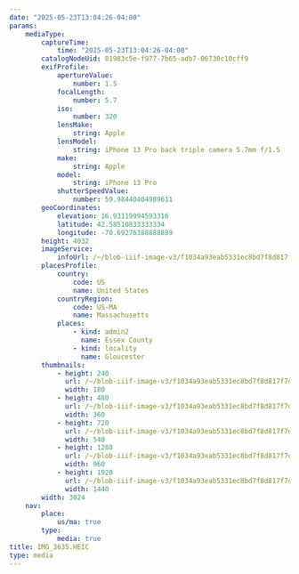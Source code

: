 ```yaml
---
date: "2025-05-23T13:04:26-04:00"
params:
    mediaType:
        captureTime:
            time: "2025-05-23T13:04:26-04:00"
        catalogNodeUid: 01983c5e-f977-7b65-adb7-06730c10cff9
        exifProfile:
            apertureValue:
                number: 1.5
            focalLength:
                number: 5.7
            iso:
                number: 320
            lensMake:
                string: Apple
            lensModel:
                string: iPhone 13 Pro back triple camera 5.7mm f/1.5
            make:
                string: Apple
            model:
                string: iPhone 13 Pro
            shutterSpeedValue:
                number: 59.98440404989611
        geoCoordinates:
            elevation: 16.93119994593316
            latitude: 42.58510833333334
            longitude: -70.69276388888889
        height: 4032
        imageService:
            infoUrl: /~/blob-iiif-image-v3/f1034a93eab5331ec8bd7f8d817f7db9ee70d615e72ff79da5778159d88d1962/info.json
        placesProfile:
            country:
                code: US
                name: United States
            countryRegion:
                code: US-MA
                name: Massachusetts
            places:
                - kind: admin2
                  name: Essex County
                - kind: locality
                  name: Gloucester
        thumbnails:
            - height: 240
              url: /~/blob-iiif-image-v3/f1034a93eab5331ec8bd7f8d817f7db9ee70d615e72ff79da5778159d88d1962/full/180%2C240/0/default.jpg
              width: 180
            - height: 480
              url: /~/blob-iiif-image-v3/f1034a93eab5331ec8bd7f8d817f7db9ee70d615e72ff79da5778159d88d1962/full/360%2C480/0/default.jpg
              width: 360
            - height: 720
              url: /~/blob-iiif-image-v3/f1034a93eab5331ec8bd7f8d817f7db9ee70d615e72ff79da5778159d88d1962/full/540%2C720/0/default.jpg
              width: 540
            - height: 1280
              url: /~/blob-iiif-image-v3/f1034a93eab5331ec8bd7f8d817f7db9ee70d615e72ff79da5778159d88d1962/full/960%2C1280/0/default.jpg
              width: 960
            - height: 1920
              url: /~/blob-iiif-image-v3/f1034a93eab5331ec8bd7f8d817f7db9ee70d615e72ff79da5778159d88d1962/full/1440%2C1920/0/default.jpg
              width: 1440
        width: 3024
    nav:
        place:
            us/ma: true
        type:
            media: true
title: IMG_3635.HEIC
type: media
---
```

